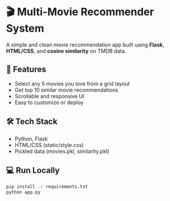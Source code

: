 # 🎬 Multi-Movie Recommender System

A simple and clean movie recommendation app built using **Flask**, **HTML/CSS**, and **cosine similarity** on TMDB data.

## 🚀 Features
- Select any 5 movies you love from a grid layout
- Get top 10 similar movie recommendations
- Scrollable and responsive UI
- Easy to customize or deploy

## 🛠️ Tech Stack
- Python, Flask
- HTML/CSS (static/style.css)
- Pickled data (movies.pkl, similarity.pkl)

## 💻 Run Locally
```bash
pip install -r requirements.txt
python app.py
